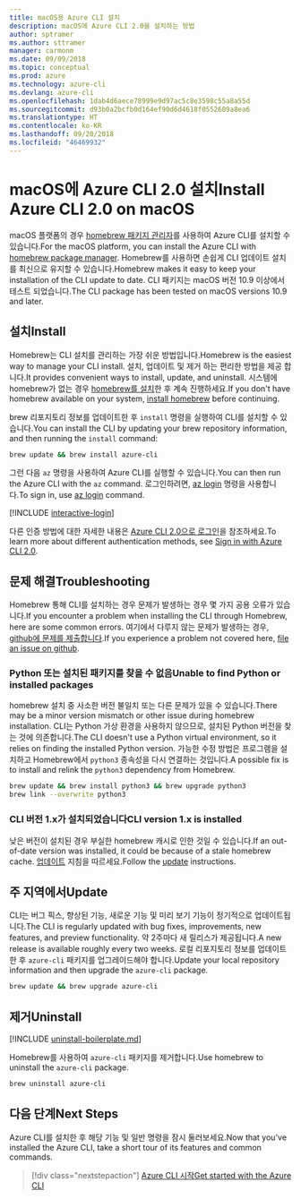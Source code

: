 ```yaml
---
title: macOS용 Azure CLI 설치
description: macOS에 Azure CLI 2.0을 설치하는 방법
author: sptramer
ms.author: sttramer
manager: carmonm
ms.date: 09/09/2018
ms.topic: conceptual
ms.prod: azure
ms.technology: azure-cli
ms.devlang: azure-cli
ms.openlocfilehash: 1dab4d6aece78999e9d97ac5c8e3598c55a8a55d
ms.sourcegitcommit: d93b0a2bcfb0d164ef90d6d4618f0552609a8ea6
ms.translationtype: HT
ms.contentlocale: ko-KR
ms.lasthandoff: 09/20/2018
ms.locfileid: "46469932"
---
```

# <a name="install-azure-cli-20-on-macos"></a><span data-ttu-id="6f27f-103">macOS에 Azure CLI 2.0 설치</span><span class="sxs-lookup"><span data-stu-id="6f27f-103">Install Azure CLI 2.0 on macOS</span></span>

<span data-ttu-id="6f27f-104">macOS 플랫폼의 경우 [homebrew 패키지 관리자](https://brew.sh)를 사용하여 Azure CLI를 설치할 수 있습니다.</span><span class="sxs-lookup"><span data-stu-id="6f27f-104">For the macOS platform, you can install the Azure CLI with [homebrew package manager](https://brew.sh).</span></span> <span data-ttu-id="6f27f-105">Homebrew를 사용하면 손쉽게 CLI 업데이트 설치를 최신으로 유지할 수 있습니다.</span><span class="sxs-lookup"><span data-stu-id="6f27f-105">Homebrew makes it easy to keep your installation of the CLI update to date.</span></span> <span data-ttu-id="6f27f-106">CLI 패키지는 macOS 버전 10.9 이상에서 테스트 되었습니다.</span><span class="sxs-lookup"><span data-stu-id="6f27f-106">The CLI package has been tested on macOS versions 10.9 and later.</span></span>

## <a name="install"></a><span data-ttu-id="6f27f-107">설치</span><span class="sxs-lookup"><span data-stu-id="6f27f-107">Install</span></span>

<span data-ttu-id="6f27f-108">Homebrew는 CLI 설치를 관리하는 가장 쉬운 방법입니다.</span><span class="sxs-lookup"><span data-stu-id="6f27f-108">Homebrew is the easiest way to manage your CLI install.</span></span> <span data-ttu-id="6f27f-109">설치, 업데이트 및 제거 하는 편리한 방법을 제공 합니다.</span><span class="sxs-lookup"><span data-stu-id="6f27f-109">It provides convenient ways to install, update, and uninstall.</span></span>
<span data-ttu-id="6f27f-110">시스템에 homebrew가 없는 경우 [homebrew를 설치](https://docs.brew.sh/Installation.html)한 후 계속 진행하세요.</span><span class="sxs-lookup"><span data-stu-id="6f27f-110">If you don't have homebrew available on your system, [install homebrew](https://docs.brew.sh/Installation.html) before continuing.</span></span>

<span data-ttu-id="6f27f-111">brew 리포지토리 정보를 업데이트한 후 `install` 명령을 실행하여 CLI를 설치할 수 있습니다.</span><span class="sxs-lookup"><span data-stu-id="6f27f-111">You can install the CLI by updating your brew repository information, and then running the `install` command:</span></span>

```bash
brew update && brew install azure-cli
```

<span data-ttu-id="6f27f-112">그런 다음 `az` 명령을 사용하여 Azure CLI를 실행할 수 있습니다.</span><span class="sxs-lookup"><span data-stu-id="6f27f-112">You can then run the Azure CLI with the `az` command.</span></span> <span data-ttu-id="6f27f-113">로그인하려면, [az login](/cli/azure/reference-index#az-login) 명령을 사용합니다.</span><span class="sxs-lookup"><span data-stu-id="6f27f-113">To sign in, use [az login](/cli/azure/reference-index#az-login) command.</span></span>

[!INCLUDE [interactive-login](includes/interactive-login.md)]

<span data-ttu-id="6f27f-114">다른 인증 방법에 대한 자세한 내용은 [Azure CLI 2.0으로 로그인](authenticate-azure-cli.md)을 참조하세요.</span><span class="sxs-lookup"><span data-stu-id="6f27f-114">To learn more about different authentication methods, see [Sign in with Azure CLI 2.0](authenticate-azure-cli.md).</span></span>

## <a name="troubleshooting"></a><span data-ttu-id="6f27f-115">문제 해결</span><span class="sxs-lookup"><span data-stu-id="6f27f-115">Troubleshooting</span></span>

<span data-ttu-id="6f27f-116">Homebrew 통해 CLI를 설치하는 경우 문제가 발생하는 경우 몇 가지 공용 오류가 있습니다.</span><span class="sxs-lookup"><span data-stu-id="6f27f-116">If you encounter a problem when installing the CLI through Homebrew, here are some common errors.</span></span> <span data-ttu-id="6f27f-117">여기에서 다루지 않는 문제가 발생하는 경우, [github에 문제를 제출합니다](https://github.com/Azure/azure-cli/issues).</span><span class="sxs-lookup"><span data-stu-id="6f27f-117">If you experience a problem not covered here, [file an issue on github](https://github.com/Azure/azure-cli/issues).</span></span>

### <a name="unable-to-find-python-or-installed-packages"></a><span data-ttu-id="6f27f-118">Python 또는 설치된 패키지를 찾을 수 없음</span><span class="sxs-lookup"><span data-stu-id="6f27f-118">Unable to find Python or installed packages</span></span>

<span data-ttu-id="6f27f-119">homebrew 설치 중 사소한 버전 불일치 또는 다른 문제가 있을 수 있습니다.</span><span class="sxs-lookup"><span data-stu-id="6f27f-119">There may be a minor version mismatch or other issue during homebrew installation.</span></span> <span data-ttu-id="6f27f-120">CLI는 Python 가상 환경을 사용하지 않으므로, 설치된 Python 버전을 찾는 것에 의존합니다.</span><span class="sxs-lookup"><span data-stu-id="6f27f-120">The CLI doesn't use a Python virtual environment, so it relies on finding the installed Python version.</span></span> <span data-ttu-id="6f27f-121">가능한 수정 방법은 프로그램을 설치하고 Homebrew에서 `python3` 종속성을 다시 연결하는 것입니다.</span><span class="sxs-lookup"><span data-stu-id="6f27f-121">A possible fix is to install and relink the `python3` dependency from Homebrew.</span></span>

```bash
brew update && brew install python3 && brew upgrade python3
brew link --overwrite python3
```

### <a name="cli-version-1x-is-installed"></a><span data-ttu-id="6f27f-122">CLI 버전 1.x가 설치되었습니다</span><span class="sxs-lookup"><span data-stu-id="6f27f-122">CLI version 1.x is installed</span></span>

<span data-ttu-id="6f27f-123">낮은 버전이 설치된 경우 부실한 homebrew 캐시로 인한 것일 수 있습니다.</span><span class="sxs-lookup"><span data-stu-id="6f27f-123">If an out-of-date version was installed, it could be because of a stale homebrew cache.</span></span> <span data-ttu-id="6f27f-124">[업데이트](#Update) 지침을 따르세요.</span><span class="sxs-lookup"><span data-stu-id="6f27f-124">Follow the [update](#Update) instructions.</span></span>

## <a name="update"></a><span data-ttu-id="6f27f-125">주 지역에서</span><span class="sxs-lookup"><span data-stu-id="6f27f-125">Update</span></span>

<span data-ttu-id="6f27f-126">CLI는 버그 픽스, 향상된 기능, 새로운 기능 및 미리 보기 기능이 정기적으로 업데이트됩니다.</span><span class="sxs-lookup"><span data-stu-id="6f27f-126">The CLI is regularly updated with bug fixes, improvements, new features, and preview functionality.</span></span> <span data-ttu-id="6f27f-127">약 2주마다 새 릴리스가 제공됩니다.</span><span class="sxs-lookup"><span data-stu-id="6f27f-127">A new release is available roughly every two weeks.</span></span> <span data-ttu-id="6f27f-128">로컬 리포지토리 정보를 업데이트한 후 `azure-cli` 패키지를 업그레이드해야 합니다.</span><span class="sxs-lookup"><span data-stu-id="6f27f-128">Update your local repository information and then upgrade the `azure-cli` package.</span></span>

```bash
brew update && brew upgrade azure-cli
```

## <a name="uninstall"></a><span data-ttu-id="6f27f-129">제거</span><span class="sxs-lookup"><span data-stu-id="6f27f-129">Uninstall</span></span>

[!INCLUDE [uninstall-boilerplate.md](includes/uninstall-boilerplate.md)]

<span data-ttu-id="6f27f-130">Homebrew를 사용하여 `azure-cli` 패키지를 제거합니다.</span><span class="sxs-lookup"><span data-stu-id="6f27f-130">Use homebrew to uninstall the `azure-cli` package.</span></span>

```bash
brew uninstall azure-cli
```

## <a name="next-steps"></a><span data-ttu-id="6f27f-131">다음 단계</span><span class="sxs-lookup"><span data-stu-id="6f27f-131">Next Steps</span></span>

<span data-ttu-id="6f27f-132">Azure CLI를 설치한 후 해당 기능 및 일반 명령을 잠시 둘러보세요.</span><span class="sxs-lookup"><span data-stu-id="6f27f-132">Now that you've installed the Azure CLI, take a short tour of its features and common commands.</span></span>

> [!div class="nextstepaction"]
> [<span data-ttu-id="6f27f-133">Azure CLI 시작</span><span class="sxs-lookup"><span data-stu-id="6f27f-133">Get started with the Azure CLI</span></span>](get-started-with-azure-cli.md)
